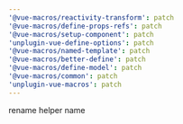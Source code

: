 ```yaml
---
'@vue-macros/reactivity-transform': patch
'@vue-macros/define-props-refs': patch
'@vue-macros/setup-component': patch
'unplugin-vue-define-options': patch
'@vue-macros/named-template': patch
'@vue-macros/better-define': patch
'@vue-macros/define-model': patch
'@vue-macros/common': patch
'unplugin-vue-macros': patch
---
```


rename helper name
